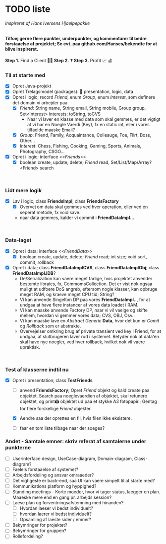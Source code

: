 # TODO liste
###### Inspireret af Hans Iversens Hjaelpepakke
#### Tilfoej gerne flere punkter, underpunkter, og kommentarer til bedre forstaaelse af projektet; Se evt. paa github.com/Hanses/bekendte for at blive inspireret.

**Step 1.** Find a Client :man_office_worker:
**Step 2.** :question:
**Step 3.** Profit :chart_with_upwards_trend: :moneybag:


### Til at starte med
- [x] Opret Java-projekt
- [x] Opret Trelagsmodel (packages): :open_file_folder: presentation, logic, data
- [x] Opret i logic; record *Friend*, enum *Group*, enum *Interest*, som definere det domain vi arbejder paa.
  - [x] *Friend*: String name, String email, String mobile, Group group, Set\<Interest\> interests; toString, toCVS
    - Naar vi laver en klasse med data som skal gemmes, er det vigtigt at vi har en Noegle Vaerdi (Key), fx en static int, eller i vores tilfaelde maaske Email?
  - [x] *Group*: Friend, Family, Acquaintance, Colleauge, Foe, Flirt, Boss, Other...
  - [x] *Interest*: Chess, Fishing, Cooking, Gaming, Sports, Animals, Photography, CSGO...
- [x] Opret i logic; interface \<\<*Friends*\>\> 
  - [x] boolean create, update, delete; *Friend* read, Set/List/Map/Array?\<Friend\> search
<br>

### Lidt mere logik
- [x] Lav i logic; class **FriendsImpl**, class **FriendsFactory**
  - [x] Overvej om data skal gemmes ved hver operation, eller ved en seperat metode, fx void save.
  - naar data gemmes, kalder vi commit i **FriendDataImpl...**
<br>

### Data-laget
- [x] Opret i data; interface \<\<*FriendData*\>\>
  - [x] boolean create, update, delete; *Friend* read; int size; void sort, commit, rollback
- [x] Opret i data; class **FriendDataImplCVS**, class **FriendDataImplObj**; class **FriendDataImplJDB**?
  - De/Serialization kan vaere meget farlige, hvis projektet anvender bestemte libraies, fx, CommomsCollection. Det er vist nok ogsaa muligt at udfoere DoS angreb, eftersom nogle klasser, kan opbruge meget RAM, og kraeve meget CPU tid; String?
  - Vi kan anvende Singelton DP paa vores **FriendDataImpl..**, for at undgaa at have flere instancer af vores data loadet i RAM.
  - Vi kan maaske anvende Factory DP, naar vi vil vaelge og skifte mellem, hvordan vi gemmer vores data; CVS, OBJ, Osv..
  - Vi kan maaske lave en *Abstract Generic* **Data**, hvor det kun er *Comit* og *Rollback* som er abstrakte. 
  - Overvejelser omkring brug af private transient ved key i Friend, for at undgaa, at slutbrugeren laver rod i systemet. Betyder nok at data'en skal have nye noegler, ved hver rollback, hvilket nok vil vaere upraktisk.
<br>

### Test af klasserne indtil nu
- [x] Opret i presentation; class **TestFriends**
  - [ ] anvend **FriendsFactory**; Opret *Friend* objekt og kald create paa objektet. Search paa noeglevaerdien af objektet, skal retunere objektet, og print:printer: objektet ud paa et stykke A3 fotopapir.; Gentag for flere forskellige *Friend* objekter.
  - [x] Aendre saa der oprettes en fil, hvis filen ikke eksistere.
  - [ ] faar en tom liste tilbage naar der soeges?


### Andet - Samtale emner: skriv referat af samtalerne under punkterne
- [ ] Userinterface design, UseCase-diagram, Domain-diagram, Class-diagram?
- [ ] Faelels forstaaelse af systemet?
- [ ] Arbejdsfordeling og ansvar omraaeder?
- [ ] Det vigtigeste er back-end, saa UI kan vaere simpelt til at starte med?
- [ ] Kommunikations platform og hyppighed?
- [ ] Standing meetings - Korte moeder, hvor vi tager status, laegger en plan. Maaeske mere end en gang pr. arbejds session?
- [ ] Laese plan og forventningsafstemning med hinanden?
  - [ ] Hvordan laeser vi bedst individuelt?
  - [ ] hvordan laerer vi bedst individuelt?
  - [ ] Opsamling af laeste sider / emner?
- [ ] Bekymringer for projektet?
- [ ] Bekymringer for gruppen?
- [ ] Rollefordeling?